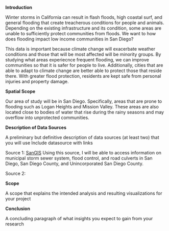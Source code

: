 **Introduction**

Winter storms in California can result in flash floods, high coastal surf, and general flooding that create treacherous conditions for people and animals. Depending on the existing infrastructure and its condition, some areas are unable to sufficiently protect communities from floods. We want to how does flooding impact low income communities in San Diego?

This data is important because climate change will exacerbate weather conditions and those that will be most affected will be minority groups. By studying what areas experiecnce frequent flooding, we can improve communities so that it is safer for people to live. Additionally, cities that are able to adapt to climate change are better able to protect those that reside there. With greater flood protection, residents are kept safe from personal injuries and property damage.

**Spatial Scope**

Our area of study will be in San Diego. Specifically, areas that are prone to flooding such as Logan Heights and Mission Valley.
These areas are also located close to bodies of water that rise during the rainy seasons and may overflow into unprotected communities.

**Description of Data Sources**

A preliminary but definitive description of data sources (at least two) that you will use
Include datasource with links

Source 1: [SanGIS](https://www.sangis.org/)
Using this source, I will be able to access information on municipal storm sewer system, flood control, and road culverts in San Diego, San Diego County, and Unincorporated San Diego County.

Source 2:[]()

**Scope**

A scope that explains the intended analysis and resulting visualizations for your project


**Conclusion**


A concluding paragraph of what insights you expect to gain from your research
